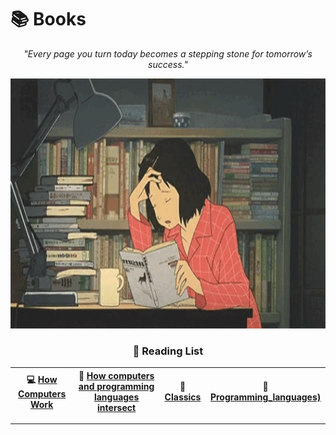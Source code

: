 # 📚 Books

<div align="center">
  <p>
    <em>"Every page you turn today becomes a stepping stone for tomorrow’s success."</em>
  </p>
  <img src="https://github.com/DevAwizard/Books/blob/main/Images/reading_girl1.gif" alt="Reading Girl" width="700" height="400" />
</div>



<div align="center">
   <h3>📖 Reading List</h3>

| 💻 [How Computers Work](https://github.com/DevAwizard/Books/tree/main/How_computers_work) | 📘 [How computers and programming languages intersect](None) | 📒 [Classics](None) | 📙 [Programming_languages)](None) |
|--|--|--|--|

</div>


---
